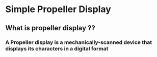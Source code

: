 # Simple Propeller Display

## What is propeller display ??
### A Propeller display is a mechanically-scanned device that displays its characters in a digital format
